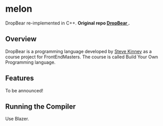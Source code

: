 # melon
DropBear re-implemented in C++.
**Original repo [DropBear
](https://github.com/stevekinney/dropbear/).**

## Overview
DropBear is a programming language developed by  [Steve Kinney](https://twitter.com/stevekinney?lang=en) as a course project for FrontEndMasters. The course is called Build Your Own Programming language.

## Features
To be announced! 
## Running the Compiler
Use Blazer.